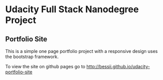 # Udacity Full Stack Nanodegree Project
## Portfolio Site

 This is a simple one page portfolio project with a responsive design uses the bootstrap framework. 

To view the site on github pages go to http://bessii.github.io/udacity-portfolio-site